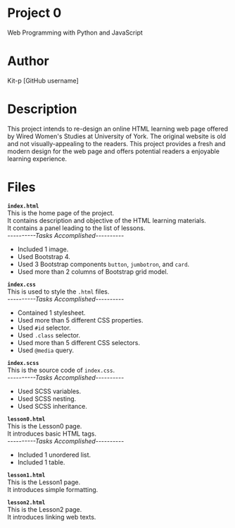 # Project 0

Web Programming with Python and JavaScript

# Author
Kit-p [GitHub username]

# Description

This project intends to re-design an online HTML learning web page offered by Wired Women's Studies at University of York. The original website is old and not visually-appealing to the readers. This project provides a fresh and modern design for the web page and offers potential readers a enjoyable learning experience.

# Files

**`index.html`**  
This is the home page of the project.  
It contains description and objective of the HTML learning materials.  
It contains a panel leading to the list of lessons.  
*----------Tasks Accomplished----------*  
- Included 1 image.  
- Used Bootstrap 4.  
- Used 3 Bootstrap components `button`, `jumbotron`, and `card`.  
- Used more than 2 columns of Bootstrap grid model.  

**`index.css`**  
This is used to style the `.html` files.  
*----------Tasks Accomplished----------*  
- Contained 1 stylesheet.  
- Used more than 5 different CSS properties.  
- Used `#id` selector.  
- Used `.class` selector.  
- Used more than 5 different CSS selectors.  
- Used `@media` query.  

**`index.scss`**  
This is the source code of `index.css`.  
*----------Tasks Accomplished----------*  
- Used SCSS variables.  
- Used SCSS nesting.  
- Used SCSS inheritance.  

**`lesson0.html`**  
This is the Lesson0 page.  
It introduces basic HTML tags.  
*----------Tasks Accomplished----------*  
- Included 1 unordered list.  
- Included 1 table.  

**`lesson1.html`**  
This is the Lesson1 page.  
It introduces simple formatting.  

**`lesson2.html`**  
This is the Lesson2 page.  
It introduces linking web texts.  
